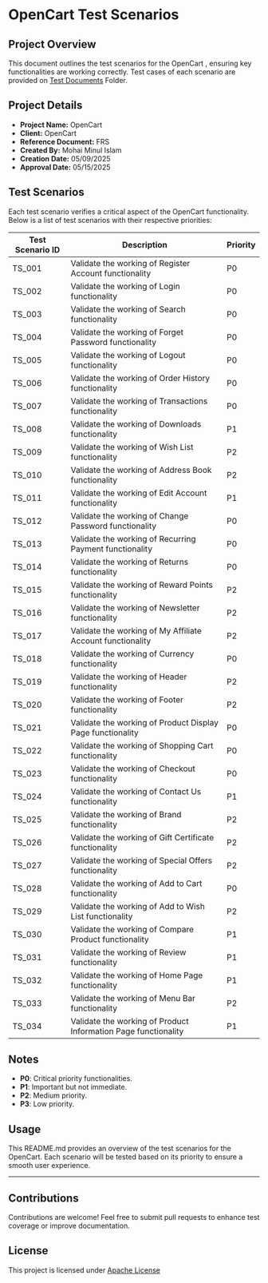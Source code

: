 # OpenCart Test Scenarios

## Project Overview
This document outlines the test scenarios for the OpenCart , ensuring key functionalities are working correctly. Test cases of each scenario are provided on [Test Documents](https://github.com/mohai17/OpenCart/tree/main/Test%20Documents) Folder.

## Project Details
- **Project Name:** OpenCart
- **Client:** OpenCart
- **Reference Document:** FRS
- **Created By:** Mohai Minul Islam
- **Creation Date:** 05/09/2025
- **Approval Date:** 05/15/2025

## Test Scenarios
Each test scenario verifies a critical aspect of the OpenCart functionality. Below is a list of test scenarios with their respective priorities:

| Test Scenario ID | Description | Priority |
|-----------------|------------|----------|
| TS_001 | Validate the working of Register Account functionality | P0 |
| TS_002 | Validate the working of Login functionality | P0 |
| TS_003 | Validate the working of Search functionality | P0 |
| TS_004 | Validate the working of Forget Password functionality | P0 |
| TS_005 | Validate the working of Logout functionality | P0 |
| TS_006 | Validate the working of Order History functionality | P0 |
| TS_007 | Validate the working of Transactions functionality | P0 |
| TS_008 | Validate the working of Downloads functionality | P1 |
| TS_009 | Validate the working of Wish List functionality | P2 |
| TS_010 | Validate the working of Address Book functionality | P2 |
| TS_011 | Validate the working of Edit Account functionality | P1 |
| TS_012 | Validate the working of Change Password functionality | P0 |
| TS_013 | Validate the working of Recurring Payment functionality | P0 |
| TS_014 | Validate the working of Returns functionality | P0 |
| TS_015 | Validate the working of Reward Points functionality | P2 |
| TS_016 | Validate the working of Newsletter functionality | P2 |
| TS_017 | Validate the working of My Affiliate Account functionality | P2 |
| TS_018 | Validate the working of Currency functionality | P0 |
| TS_019 | Validate the working of Header functionality | P2 |
| TS_020 | Validate the working of Footer functionality | P2 |
| TS_021 | Validate the working of Product Display Page functionality | P0 |
| TS_022 | Validate the working of Shopping Cart functionality | P0 |
| TS_023 | Validate the working of Checkout functionality | P0 |
| TS_024 | Validate the working of Contact Us functionality | P1 |
| TS_025 | Validate the working of Brand functionality | P2 |
| TS_026 | Validate the working of Gift Certificate functionality | P2 |
| TS_027 | Validate the working of Special Offers functionality | P2 |
| TS_028 | Validate the working of Add to Cart functionality | P0 |
| TS_029 | Validate the working of Add to Wish List functionality | P2 |
| TS_030 | Validate the working of Compare Product functionality | P1 |
| TS_031 | Validate the working of Review functionality | P1 |
| TS_032 | Validate the working of Home Page functionality | P1 |
| TS_033 | Validate the working of Menu Bar functionality | P2 |
| TS_034 | Validate the working of Product Information Page functionality | P1 |

## Notes
- **P0**: Critical priority functionalities.
- **P1**: Important but not immediate.
- **P2**: Medium priority.
- **P3**: Low priority.
## Usage
This README.md provides an overview of the test scenarios for the OpenCart. Each scenario will be tested based on its priority to ensure a smooth user experience.

---

## Contributions
Contributions are welcome! Feel free to submit pull requests to enhance test coverage or improve documentation.

## License
This project is licensed under [Apache License](http://www.apache.org/licenses/)
